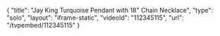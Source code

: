 {
    "title": "Jay King Turquoise Pendant  with 18\" Chain Necklace",
    "type": "solo",
    "layout": "iframe-static",
    "videoId": "112345115",
    "url": "\/tvpembed\/112345115"
}